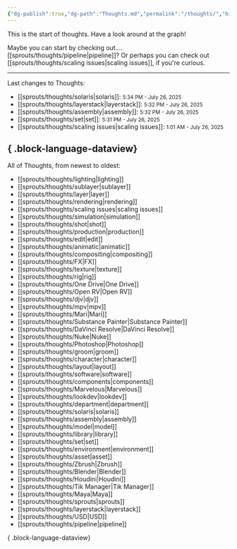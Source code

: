```yaml
---
{"dg-publish":true,"dg-path":"Thoughts.md","permalink":"/thoughts/","hide":true}
---
```


This is the start of thoughts. Have a look around at the graph! 

Maybe you can start by checking out.... [[sprouts/thoughts/pipeline\|pipeline]]? Or perhaps you can check out [[sprouts/thoughts/scaling issues\|scaling issues]], if you're curious.

---

Last changes to Thoughts:
- [[sprouts/thoughts/solaris\|solaris]]: <small> 5:34 PM - July 26, 2025</small>
- [[sprouts/thoughts/layerstack\|layerstack]]: <small> 5:32 PM - July 26, 2025</small>
- [[sprouts/thoughts/assembly\|assembly]]: <small> 5:32 PM - July 26, 2025</small>
- [[sprouts/thoughts/set\|set]]: <small> 5:31 PM - July 26, 2025</small>
- [[sprouts/thoughts/scaling issues\|scaling issues]]: <small> 1:01 AM - July 26, 2025</small>

{ .block-language-dataview}
---

All of Thoughts, from newest to oldest:
- [[sprouts/thoughts/lighting\|lighting]]
- [[sprouts/thoughts/sublayer\|sublayer]]
- [[sprouts/thoughts/layer\|layer]]
- [[sprouts/thoughts/rendering\|rendering]]
- [[sprouts/thoughts/scaling issues\|scaling issues]]
- [[sprouts/thoughts/simulation\|simulation]]
- [[sprouts/thoughts/shot\|shot]]
- [[sprouts/thoughts/production\|production]]
- [[sprouts/thoughts/edit\|edit]]
- [[sprouts/thoughts/animatic\|animatic]]
- [[sprouts/thoughts/compositing\|compositing]]
- [[sprouts/thoughts/FX\|FX]]
- [[sprouts/thoughts/texture\|texture]]
- [[sprouts/thoughts/rig\|rig]]
- [[sprouts/thoughts/One Drive\|One Drive]]
- [[sprouts/thoughts/Open RV\|Open RV]]
- [[sprouts/thoughts/djv\|djv]]
- [[sprouts/thoughts/mpv\|mpv]]
- [[sprouts/thoughts/Mari\|Mari]]
- [[sprouts/thoughts/Substance Painter\|Substance Painter]]
- [[sprouts/thoughts/DaVinci Resolve\|DaVinci Resolve]]
- [[sprouts/thoughts/Nuke\|Nuke]]
- [[sprouts/thoughts/Photoshop\|Photoshop]]
- [[sprouts/thoughts/groom\|groom]]
- [[sprouts/thoughts/character\|character]]
- [[sprouts/thoughts/layout\|layout]]
- [[sprouts/thoughts/software\|software]]
- [[sprouts/thoughts/components\|components]]
- [[sprouts/thoughts/Marvelous\|Marvelous]]
- [[sprouts/thoughts/lookdev\|lookdev]]
- [[sprouts/thoughts/department\|department]]
- [[sprouts/thoughts/solaris\|solaris]]
- [[sprouts/thoughts/assembly\|assembly]]
- [[sprouts/thoughts/model\|model]]
- [[sprouts/thoughts/library\|library]]
- [[sprouts/thoughts/set\|set]]
- [[sprouts/thoughts/environment\|environment]]
- [[sprouts/thoughts/asset\|asset]]
- [[sprouts/thoughts/Zbrush\|Zbrush]]
- [[sprouts/thoughts/Blender\|Blender]]
- [[sprouts/thoughts/Houdini\|Houdini]]
- [[sprouts/thoughts/Tik Manager\|Tik Manager]]
- [[sprouts/thoughts/Maya\|Maya]]
- [[sprouts/thoughts/sprouts\|sprouts]]
- [[sprouts/thoughts/layerstack\|layerstack]]
- [[sprouts/thoughts/USD\|USD]]
- [[sprouts/thoughts/pipeline\|pipeline]]

{ .block-language-dataview}